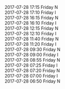 2017-07-28 17:15 Friday  N  
2017-07-28 17:10 Friday  I  
2017-07-28 16:15 Friday  N  
2017-07-28 16:10 Friday  I  
2017-07-28 12:15 Friday  N  
2017-07-28 12:10 Friday  I  
2017-07-28 11:40 Friday  N  
2017-07-28 11:20 Friday  I  
2017-07-28 09:30 Friday  N  
2017-07-28 09:00 Friday  I  
2017-07-28 08:55 Friday  N  
2017-07-28 07:25 Friday  I  
2017-07-28 07:20 Friday  N  
2017-07-28 07:00 Friday  I  
2017-07-28 06:50 Friday  N  
